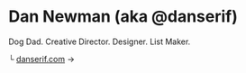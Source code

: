 # Dan Newman (aka @danserif)

Dog Dad. Creative Director. Designer. List Maker.

└ [danserif.com](https://danserif.com) →
